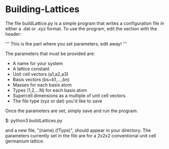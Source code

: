 # Building-Lattices

The file buildLattice.py is a simple program that writes a
configuration file in either a .dat or .xyz format. To use
the program, edit the section with the header:

''' This is the part where you set parameters, edit away! '''

The parameters that must be provided are:
- A name for your system
- A lattice constant
- Unit cell vectors (a1,a2,a3)
- Basis vectors (bs=b1,...,bn)
- Masses for each basis atom
- Types (1,2,...N) for each basis atom
- Supercell dimensions as a multiple of unit cell vectors
- The file type (xyz or dat) you'd like to save

Once the parameters are set, simply save and run the program:

$: python3 buildLattices.py

and a new file, "(name).(fType)", should appear in your
directory. The parameters currently set in the file are
for a 2x2x2 conventional unit cell germanium lattice.
